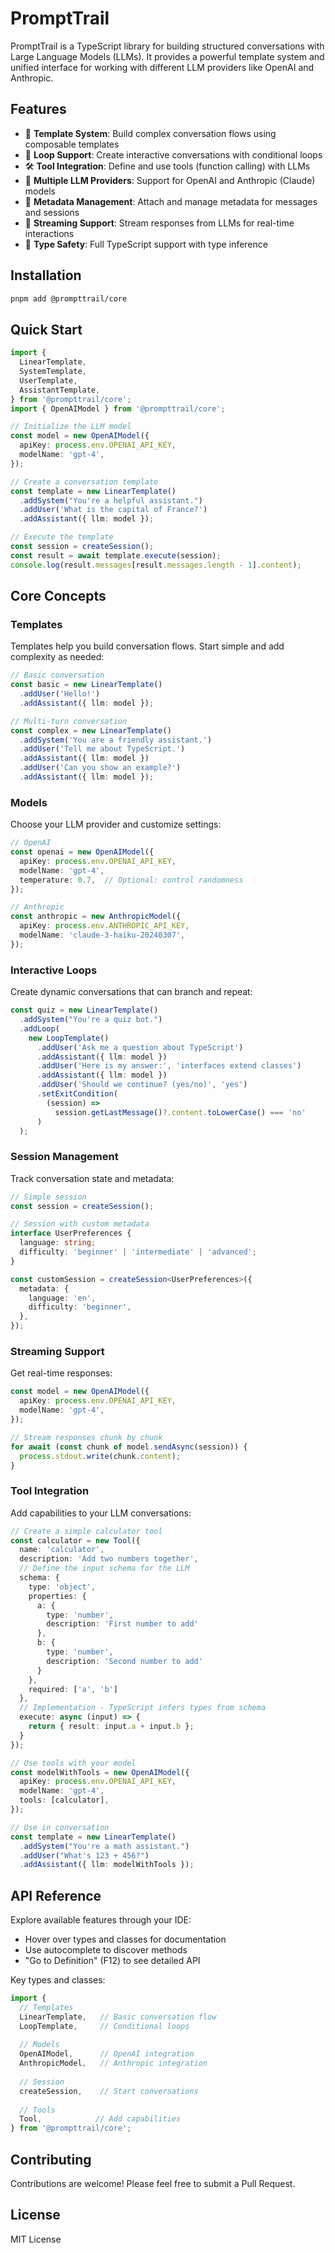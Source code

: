 # PromptTrail

PromptTrail is a TypeScript library for building structured conversations with Large Language Models (LLMs). It provides a powerful template system and unified interface for working with different LLM providers like OpenAI and Anthropic.

## Features

- 🎯 **Template System**: Build complex conversation flows using composable templates
- 🔄 **Loop Support**: Create interactive conversations with conditional loops
- 🛠️ **Tool Integration**: Define and use tools (function calling) with LLMs
- 🔌 **Multiple LLM Providers**: Support for OpenAI and Anthropic (Claude) models
- 📝 **Metadata Management**: Attach and manage metadata for messages and sessions
- 🔄 **Streaming Support**: Stream responses from LLMs for real-time interactions
- 💪 **Type Safety**: Full TypeScript support with type inference

## Installation

```bash
pnpm add @prompttrail/core
```

## Quick Start

```typescript
import {
  LinearTemplate,
  SystemTemplate,
  UserTemplate,
  AssistantTemplate,
} from '@prompttrail/core';
import { OpenAIModel } from '@prompttrail/core';

// Initialize the LLM model
const model = new OpenAIModel({
  apiKey: process.env.OPENAI_API_KEY,
  modelName: 'gpt-4',
});

// Create a conversation template
const template = new LinearTemplate()
  .addSystem("You're a helpful assistant.")
  .addUser('What is the capital of France?')
  .addAssistant({ llm: model });

// Execute the template
const session = createSession();
const result = await template.execute(session);
console.log(result.messages[result.messages.length - 1].content);
```

## Core Concepts

### Templates

Templates help you build conversation flows. Start simple and add complexity as needed:

```typescript
// Basic conversation
const basic = new LinearTemplate()
  .addUser('Hello!')
  .addAssistant({ llm: model });

// Multi-turn conversation
const complex = new LinearTemplate()
  .addSystem('You are a friendly assistant.')
  .addUser('Tell me about TypeScript.')
  .addAssistant({ llm: model })
  .addUser('Can you show an example?')
  .addAssistant({ llm: model });
```

### Models

Choose your LLM provider and customize settings:

```typescript
// OpenAI
const openai = new OpenAIModel({
  apiKey: process.env.OPENAI_API_KEY,
  modelName: 'gpt-4',
  temperature: 0.7,  // Optional: control randomness
});

// Anthropic
const anthropic = new AnthropicModel({
  apiKey: process.env.ANTHROPIC_API_KEY,
  modelName: 'claude-3-haiku-20240307',
});
```

### Interactive Loops

Create dynamic conversations that can branch and repeat:

```typescript
const quiz = new LinearTemplate()
  .addSystem("You're a quiz bot.")
  .addLoop(
    new LoopTemplate()
      .addUser('Ask me a question about TypeScript')
      .addAssistant({ llm: model })
      .addUser('Here is my answer:', 'interfaces extend classes')
      .addAssistant({ llm: model })
      .addUser('Should we continue? (yes/no)', 'yes')
      .setExitCondition(
        (session) => 
          session.getLastMessage()?.content.toLowerCase() === 'no'
      )
  );
```

### Session Management

Track conversation state and metadata:

```typescript
// Simple session
const session = createSession();

// Session with custom metadata
interface UserPreferences {
  language: string;
  difficulty: 'beginner' | 'intermediate' | 'advanced';
}

const customSession = createSession<UserPreferences>({
  metadata: {
    language: 'en',
    difficulty: 'beginner',
  },
});
```

### Streaming Support

Get real-time responses:

```typescript
const model = new OpenAIModel({
  apiKey: process.env.OPENAI_API_KEY,
  modelName: 'gpt-4',
});

// Stream responses chunk by chunk
for await (const chunk of model.sendAsync(session)) {
  process.stdout.write(chunk.content);
}
```

### Tool Integration

Add capabilities to your LLM conversations:

```typescript
// Create a simple calculator tool
const calculator = new Tool({
  name: 'calculator',
  description: 'Add two numbers together',
  // Define the input schema for the LLM
  schema: {
    type: 'object',
    properties: {
      a: {
        type: 'number',
        description: 'First number to add'
      },
      b: {
        type: 'number',
        description: 'Second number to add'
      }
    },
    required: ['a', 'b']
  },
  // Implementation - TypeScript infers types from schema
  execute: async (input) => {
    return { result: input.a + input.b };
  }
});

// Use tools with your model
const modelWithTools = new OpenAIModel({
  apiKey: process.env.OPENAI_API_KEY,
  modelName: 'gpt-4',
  tools: [calculator],
});

// Use in conversation
const template = new LinearTemplate()
  .addSystem("You're a math assistant.")
  .addUser("What's 123 + 456?")
  .addAssistant({ llm: modelWithTools });
```

## API Reference

Explore available features through your IDE:

- Hover over types and classes for documentation
- Use autocomplete to discover methods
- "Go to Definition" (F12) to see detailed API

Key types and classes:

```typescript
import {
  // Templates
  LinearTemplate,   // Basic conversation flow
  LoopTemplate,     // Conditional loops
  
  // Models
  OpenAIModel,      // OpenAI integration
  AnthropicModel,   // Anthropic integration
  
  // Session
  createSession,    // Start conversations
  
  // Tools
  Tool,            // Add capabilities
} from '@prompttrail/core';
```

## Contributing

Contributions are welcome! Please feel free to submit a Pull Request.

## License

MIT License
